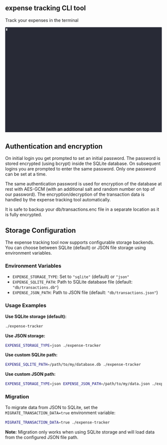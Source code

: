 ## expense tracking CLI tool
Track your expenses in the terminal

![Recording](assets/recording.gif)

## Authentication and encryption

On initial login you get prompted to set an initial password. The password is stored encrypted (using bcrypt) inside the SQLite database. On subsequent logins you are prompted to enter the same password. Only one password can be set at a time.

The same authentication password is used for encryption of the database at rest with AES-GCM (with an additional salt and random number on top of our password). The encryption/decryption of the transaction data is handled by the expense tracking tool automatically.

It is safe to backup your db/transactions.enc file in a separate location as it is fully encrypted.

## Storage Configuration

The expense tracking tool now supports configurable storage backends. You can choose between SQLite (default) or JSON file storage using environment variables.

### Environment Variables

- `EXPENSE_STORAGE_TYPE`: Set to `"sqlite"` (default) or `"json"`
- `EXPENSE_SQLITE_PATH`: Path to SQLite database file (default: `"db/transactions.db"`)
- `EXPENSE_JSON_PATH`: Path to JSON file (default: `"db/transactions.json"`)

### Usage Examples

**Use SQLite storage (default):**
```bash
./expense-tracker
```

**Use JSON storage:**
```bash
EXPENSE_STORAGE_TYPE=json ./expense-tracker
```

**Use custom SQLite path:**
```bash
EXPENSE_SQLITE_PATH=/path/to/my/database.db ./expense-tracker
```

**Use custom JSON path:**
```bash
EXPENSE_STORAGE_TYPE=json EXPENSE_JSON_PATH=/path/to/my/data.json ./expense-tracker
```

### Migration

To migrate data from JSON to SQLite, set the `MIGRATE_TRANSACTION_DATA=true` environment variable:

```bash
MIGRATE_TRANSACTION_DATA=true ./expense-tracker
```

**Note:** Migration only works when using SQLite storage and will load data from the configured JSON file path.
